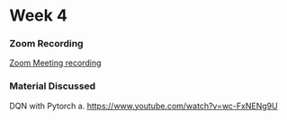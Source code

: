 # Week 4

### Zoom Recording

<a href="https://northeastern.zoom.us/rec/share/RwDWAZZED_oEpABz05ihNcECUUfR0ZTNCfkHp8TAG02VGS6XtdgZDlejoQLMBP_1.Zw_1HURaLFvLSahc">Zoom Meeting recording</a>

### Material Discussed

DQN with Pytorch
a. https://www.youtube.com/watch?v=wc-FxNENg9U
